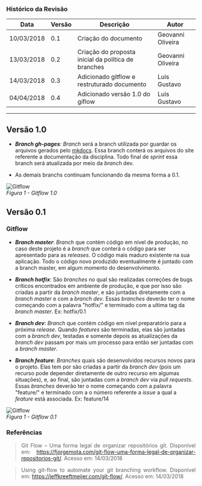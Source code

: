 ### Histórico da Revisão
| Data | Versão | Descrição | Autor |
|---|---|---|---|
| 10/03/2018| 0.1 |Criação do documento | Geovanni Oliveira |  
| 13/03/2018| 0.2 |Criação do proposta inicial da política de branches| Geovanni Oliveira |  
| 14/03/2018| 0.3 |Adicionado gitflow e restruturado documento| Luis Gustavo|
| 04/04/2018 | 0.4 | Adicionado versão 1.0 do giflow | Luis Gustavo|
-------------------------------------------------------------------------------------------------

## Versão 1.0

* <b><em>Branch gh-pages</em></b>: *Branch* será a branch utilizada por guardar os arquivos gerados pelo [mkdocs](http://www.mkdocs.org/). Essa branch conterá os arquivos do site referente a documentação da disciplina. Todo final de _sprint_ essa branch será atualizada por meio da _branch_ dev.

* As demais branchs continuam funcionando da mesma forma a 0.1.


![Gitflow](https://i.imgur.com/w7heu6M.png)  
_Figura 1 - Gitflow 1.0_

## Versão 0.1
### Gitflow
* <b><em>Branch master</em></b>: *Branch* que contém código em nível de produção, no caso deste projeto é 
a *branch* que conterá o código para ser apresentado para as *releases*. O código mais maduro existente na 
sua aplicação. Todo o código novo produzido eventualmente é juntado com a branch master, em algum momento do 
desenvolvimento.

* <b><em>Branch hotfix</em></b>: São *branches* no qual são realizadas correções de bugs críticos encontrados 
em ambiente de produção, e que por isso são criadas a partir da *branch master*, e são juntadas diretamente 
com a *branch master* e com a *branch dev*. Essas *branches* deverão ter o nome começando com a palavra "hotfix/" 
e terminado com a ultima tag da *branch master*. Ex: hotfix/0.1

* <b><em>Branch dev</em></b>: *Branch* que contém código em nível preparatório para a próxima *release*. 
Quando *features* são terminadas, elas são juntadas com a *branch dev*, testadas e somente depois as atualizações
 da *branch dev* passam por mais um processo para então ser juntadas com a *branch master*.

* <b><em>Branch feature</em></b>: *Branches* quais são desenvolvidos recursos novos para o projeto. Elas tem por 
são criadas a partir da *branch dev* (pois um recurso pode depender diretamente de outro recurso em algumas 
situações), e, ao final, são juntadas com a *branch dev* via *pull requests*. Essas *branches* deverão ter o 
nome começando com a palavra "feature/" e terminado com a o número referente a *issue* a qual a *feature* está 
associada. Ex: feature/14


![Gitflow](https://i.imgur.com/tETmqYN.png)  
_Figura 1 - Gitflow 0.1_

### Referências
><p align="justify">Git Flow – Uma forma legal de organizar repositórios git. Disponível em: <a href="https://fjorgemota.com/git-flow-uma-forma-legal-de-organizar-repositorios-git/">https://fjorgemota.com/git-flow-uma-forma-legal-de-organizar-repositorios-git/</a>. Acesso em: 14/03/2018</p>

><p align="justify">Using git-flow to automate your git branching workflow. Disponível em: <a href="https://jeffkreeftmeijer.com/git-flow/">https://jeffkreeftmeijer.com/git-flow/</a>. Acesso em: 14/03/2018</p>